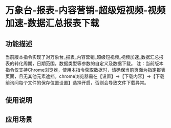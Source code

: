 # 万象台-报表-内容营销-超级短视频-视频加速-数据汇总报表下载
## 功能描述
当前版本指令实现了对万象台_报表_内容营销_超级短视频_视频加速_数据汇总报表的转化周期，日期范围，数据类型等参数的自定义及数据下载。
注：当前版本指令仅支持Chrome浏览器，使用本指令获取数据时，请确保当前页面为指定报表页面，且无其他元素遮挡。chrome浏览器需在【设置】→【下载内容】→【下载前询问每个文件的保存位置设置】选择开启，否则会导致文件下载异常。
## 使用说明
## 应用场景
